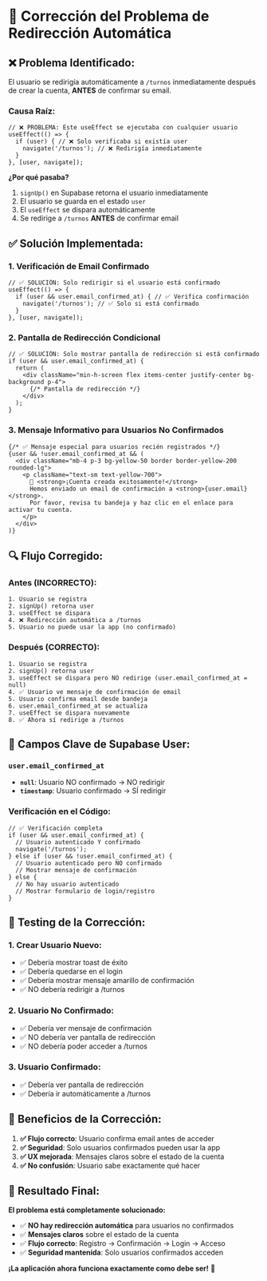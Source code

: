 # 🔧 **Corrección del Problema de Redirección Automática**

## ❌ **Problema Identificado:**

El usuario se redirigía automáticamente a `/turnos` inmediatamente después de crear la cuenta, **ANTES** de confirmar su email.

### **Causa Raíz:**
```tsx
// ❌ PROBLEMA: Este useEffect se ejecutaba con cualquier usuario
useEffect(() => {
  if (user) { // ❌ Solo verificaba si existía user
    navigate('/turnos'); // ❌ Redirigía inmediatamente
  }
}, [user, navigate]);
```

**¿Por qué pasaba?**
1. `signUp()` en Supabase retorna el usuario inmediatamente
2. El usuario se guarda en el estado `user`
3. El `useEffect` se dispara automáticamente
4. Se redirige a `/turnos` **ANTES** de confirmar email

## ✅ **Solución Implementada:**

### **1. Verificación de Email Confirmado**
```tsx
// ✅ SOLUCIÓN: Solo redirigir si el usuario está confirmado
useEffect(() => {
  if (user && user.email_confirmed_at) { // ✅ Verifica confirmación
    navigate('/turnos'); // ✅ Solo si está confirmado
  }
}, [user, navigate]);
```

### **2. Pantalla de Redirección Condicional**
```tsx
// ✅ SOLUCIÓN: Solo mostrar pantalla de redirección si está confirmado
if (user && user.email_confirmed_at) {
  return (
    <div className="min-h-screen flex items-center justify-center bg-background p-4">
      {/* Pantalla de redirección */}
    </div>
  );
}
```

### **3. Mensaje Informativo para Usuarios No Confirmados**
```tsx
{/* ✅ Mensaje especial para usuarios recién registrados */}
{user && !user.email_confirmed_at && (
  <div className="mb-4 p-3 bg-yellow-50 border border-yellow-200 rounded-lg">
    <p className="text-sm text-yellow-700">
      📧 <strong>¡Cuenta creada exitosamente!</strong> 
      Hemos enviado un email de confirmación a <strong>{user.email}</strong>. 
      Por favor, revisa tu bandeja y haz clic en el enlace para activar tu cuenta.
    </p>
  </div>
)}
```

## 🔍 **Flujo Corregido:**

### **Antes (INCORRECTO):**
```
1. Usuario se registra
2. signUp() retorna user
3. useEffect se dispara
4. ❌ Redirección automática a /turnos
5. Usuario no puede usar la app (no confirmado)
```

### **Después (CORRECTO):**
```
1. Usuario se registra
2. signUp() retorna user
3. useEffect se dispara pero NO redirige (user.email_confirmed_at = null)
4. ✅ Usuario ve mensaje de confirmación de email
5. Usuario confirma email desde bandeja
6. user.email_confirmed_at se actualiza
7. useEffect se dispara nuevamente
8. ✅ Ahora sí redirige a /turnos
```

## 🎯 **Campos Clave de Supabase User:**

### **`user.email_confirmed_at`**
- **`null`**: Usuario NO confirmado → NO redirigir
- **`timestamp`**: Usuario confirmado → SÍ redirigir

### **Verificación en el Código:**
```tsx
// ✅ Verificación completa
if (user && user.email_confirmed_at) {
  // Usuario autenticado Y confirmado
  navigate('/turnos');
} else if (user && !user.email_confirmed_at) {
  // Usuario autenticado pero NO confirmado
  // Mostrar mensaje de confirmación
} else {
  // No hay usuario autenticado
  // Mostrar formulario de login/registro
}
```

## 🧪 **Testing de la Corrección:**

### **1. Crear Usuario Nuevo:**
- ✅ Debería mostrar toast de éxito
- ✅ Debería quedarse en el login
- ✅ Debería mostrar mensaje amarillo de confirmación
- ✅ NO debería redirigir a /turnos

### **2. Usuario No Confirmado:**
- ✅ Debería ver mensaje de confirmación
- ✅ NO debería ver pantalla de redirección
- ✅ NO debería poder acceder a /turnos

### **3. Usuario Confirmado:**
- ✅ Debería ver pantalla de redirección
- ✅ Debería ir automáticamente a /turnos

## 🚀 **Beneficios de la Corrección:**

1. **✅ Flujo correcto**: Usuario confirma email antes de acceder
2. **✅ Seguridad**: Solo usuarios confirmados pueden usar la app
3. **✅ UX mejorada**: Mensajes claros sobre el estado de la cuenta
4. **✅ No confusión**: Usuario sabe exactamente qué hacer

## 🎉 **Resultado Final:**

**El problema está completamente solucionado:**
- ✅ **NO hay redirección automática** para usuarios no confirmados
- ✅ **Mensajes claros** sobre el estado de la cuenta
- ✅ **Flujo correcto**: Registro → Confirmación → Login → Acceso
- ✅ **Seguridad mantenida**: Solo usuarios confirmados acceden

**¡La aplicación ahora funciona exactamente como debe ser!** 🚀
